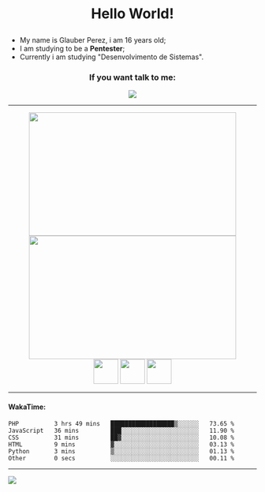 # <p align="center"> Hello World! </p>

- My name is Glauber Perez, i am 16 years old;
- I am studying to be a **Pentester**;
- Currently i am studying "Desenvolvimento de Sistemas".


### <p align="center">  If you want talk to me: </p>
<div align="center">
<a href="mailto:glauber2070.20@gmail.com"><img src="https://img.shields.io/badge/Gmail-D14836?style=for-the-badge&logo=gmail&logoColor=white"/></a>
</div>

---
<div align="center">
 <a href="#">
<img height="250px" width="420px" src="https://github-readme-stats.vercel.app/api?username=glauberperez&theme=chartreuse-dark&count_private=1&include_all_commits=1&hide_border=1&show_icons=true">
</a>
<a href="#">
<img height="250px" width="420px" src="https://github-readme-stats.vercel.app/api/top-langs/?username=glauberperez&layout=compact&hide_border=1&theme=chartreuse-dark&hide=html,css">
</a>
</div>

<div align="center">
  <a href="#"><img height="50px" width="50px" src="https://cdn.jsdelivr.net/gh/devicons/devicon/icons/javascript/javascript-original.svg"/></a>
  <a href="#"><img height="50px" width="50px" src="https://cdn.jsdelivr.net/gh/devicons/devicon/icons/java/java-original.svg" /></a>
  <a href="#"><img height="50px" width="50px" src="https://cdn.jsdelivr.net/gh/devicons/devicon/icons/python/python-original.svg"/></a>
</div>


---
#### WakaTime:
<!--START_SECTION:waka-->

```text
PHP          3 hrs 49 mins   ██████████████████▒░░░░░░   73.65 %
JavaScript   36 mins         ███░░░░░░░░░░░░░░░░░░░░░░   11.90 %
CSS          31 mins         ██▓░░░░░░░░░░░░░░░░░░░░░░   10.08 %
HTML         9 mins          ▓░░░░░░░░░░░░░░░░░░░░░░░░   03.13 %
Python       3 mins          ▒░░░░░░░░░░░░░░░░░░░░░░░░   01.13 %
Other        0 secs          ░░░░░░░░░░░░░░░░░░░░░░░░░   00.11 %
```

<!--END_SECTION:waka-->
---
<a href="#">
  <img src="https://raw.githubusercontent.com/glauberperez/glauberperez/output/github-contribution-grid-snake.svg"></img>
</a>
